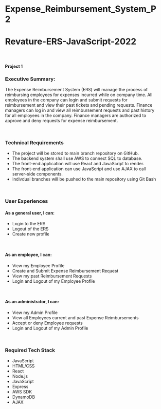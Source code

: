 # Expense_Reimbursement_System_P2
<!DOCTYPE html>
<h1>Revature-ERS-JavaScript-2022</h1>
<br>
<h4>Project 1</h4>
<p>
<h3>Executive Summary:</h3>
The Expense Reimbursement System (ERS) will manage the process of reimbursing employees for expenses incurred while on company time. 
All employees in the company can login and submit requests for reimbursement and view their past tickets and pending requests. 
Finance managers can log in and view all reimbursement requests and past history for all employees in the company. 
Finance managers are authorized to approve and deny requests for expense reimbursement.
</p>
<br>
<h3>Technical Requirements</h3>
<p>
<ul>
  <li>The project will be stored to main branch repository on GitHub.</li>
  <li>The backend system shall use AWS to connect SQL to database.</li>
  <li>The front-end application will use React and JavaScript to render.</li>
  <li>The front-end application can use JavaScript and use AJAX to call server-side components.</li>
  <li>Indivdual branches will be pushed to the main repository using Git Bash</li>
</ul>
</p>
<br>
<h3>User Experiences</h3>
<h4>As a general user, I can:</h4>
<p>
  <ul>
  <li>Login to the ERS</li>
  <li>Logout of the ERS</li>
  <li>Create new profile</li>
</ul>
</p>
<br>
<h4>As an employee, I can:</h4>
<p>
  <ul>
  <li>View my Employee Profile</li>
  <li>Create and Submit Expense Reimbursement Request</li>
  <li>View my past Reimbursement Requests</li>
  <li>Login and Logout of my Employee Profile</li>
</ul>
</p>
<br>
<h4>As an administrator, I can:</h4>
<p>
  <ul>
  <li>View my Admin Profile</li>
  <li>View all Employees current and past Expense Reimbursements</li>
  <li>Accept or deny Employee requests</li>
  <li>Login and Logout of my Admin Profile</li>
</ul>
</p>
<br>
<h3>Required Tech Stack</h3>
<p>
  <ul>
  <li>JavaScript</li>
  <li>HTML/CSS</li>
  <li>React</li>
  <li>Node.js</li><li>JavaScript</li>
  <li>Express</li>
  <li>AWS SDK</li>
  <li>DynamoDB</li>
  <li>AJAX</li>
</ul>
</html>

